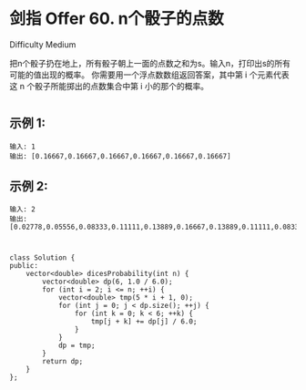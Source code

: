 # 剑指 Offer 60. n个骰子的点数
Difficulty Medium

把n个骰子扔在地上，所有骰子朝上一面的点数之和为s。输入n，打印出s的所有可能的值出现的概率。
你需要用一个浮点数数组返回答案，其中第 i 个元素代表这 n 个骰子所能掷出的点数集合中第 i 小的那个的概率。

#

## 示例 1:
```
输入: 1
输出: [0.16667,0.16667,0.16667,0.16667,0.16667,0.16667]
```


## 示例 2:
```
输入: 2
输出: [0.02778,0.05556,0.08333,0.11111,0.13889,0.16667,0.13889,0.11111,0.08333,0.05556,0.02778]
```


#
```
class Solution {
public:
    vector<double> dicesProbability(int n) {
        vector<double> dp(6, 1.0 / 6.0);
        for (int i = 2; i <= n; ++i) {
            vector<double> tmp(5 * i + 1, 0);
            for (int j = 0; j < dp.size(); ++j) {
                for (int k = 0; k < 6; ++k) {
                    tmp[j + k] += dp[j] / 6.0;
                }
            }
            dp = tmp;
        }
        return dp;
    }
};
```